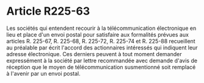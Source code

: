 # Article R225-63

Les sociétés qui entendent recourir à la télécommunication électronique en lieu et place d'un envoi postal pour satisfaire aux formalités prévues aux articles R. 225-67, R. 225-68, R. 225-72, R. 225-74 et R. 225-88 recueillent au préalable par écrit l'accord des actionnaires intéressés qui indiquent leur adresse électronique. Ces derniers peuvent à tout moment demander expressément à la société par lettre recommandée avec demande d'avis de réception que le moyen de télécommunication susmentionné soit remplacé à l'avenir par un envoi postal.